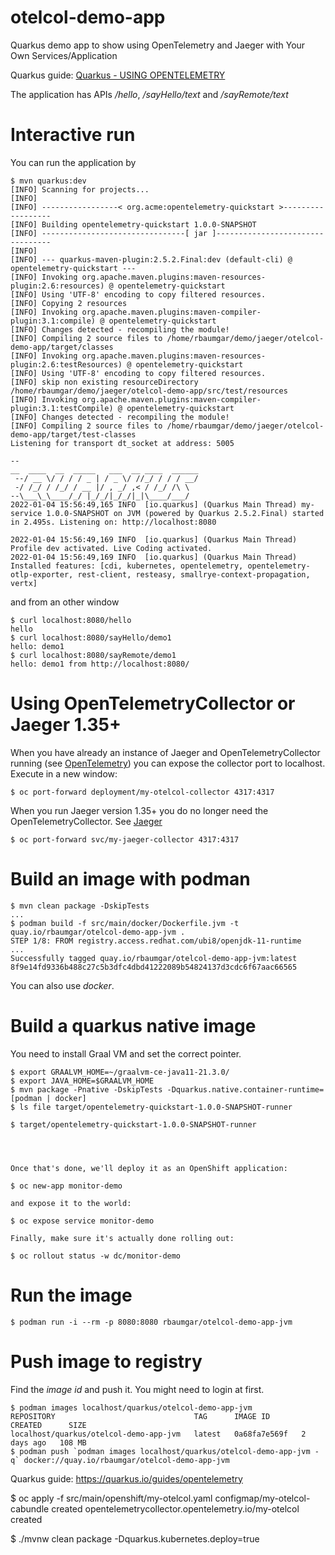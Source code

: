 # otelcol-demo-app

Quarkus demo app to show using OpenTelemetry and Jaeger with Your Own Services/Application

Quarkus guide: [Quarkus - USING OPENTELEMETRY](https://quarkus.io/guides/opentelemetry)

The application has APIs */hello*, */sayHello/text* and */sayRemote/text*

# Interactive run

You can run the application by

```shell
$ mvn quarkus:dev
[INFO] Scanning for projects...
[INFO] 
[INFO] -----------------< org.acme:opentelemetry-quickstart >------------------
[INFO] Building opentelemetry-quickstart 1.0.0-SNAPSHOT
[INFO] --------------------------------[ jar ]---------------------------------
[INFO] 
[INFO] --- quarkus-maven-plugin:2.5.2.Final:dev (default-cli) @ opentelemetry-quickstart ---
[INFO] Invoking org.apache.maven.plugins:maven-resources-plugin:2.6:resources) @ opentelemetry-quickstart
[INFO] Using 'UTF-8' encoding to copy filtered resources.
[INFO] Copying 2 resources
[INFO] Invoking org.apache.maven.plugins:maven-compiler-plugin:3.1:compile) @ opentelemetry-quickstart
[INFO] Changes detected - recompiling the module!
[INFO] Compiling 2 source files to /home/rbaumgar/demo/jaeger/otelcol-demo-app/target/classes
[INFO] Invoking org.apache.maven.plugins:maven-resources-plugin:2.6:testResources) @ opentelemetry-quickstart
[INFO] Using 'UTF-8' encoding to copy filtered resources.
[INFO] skip non existing resourceDirectory /home/rbaumgar/demo/jaeger/otelcol-demo-app/src/test/resources
[INFO] Invoking org.apache.maven.plugins:maven-compiler-plugin:3.1:testCompile) @ opentelemetry-quickstart
[INFO] Changes detected - recompiling the module!
[INFO] Compiling 2 source files to /home/rbaumgar/demo/jaeger/otelcol-demo-app/target/test-classes
Listening for transport dt_socket at address: 5005

--
__  ____  __  _____   ___  __ ____  ______ 
 --/ __ \/ / / / _ | / _ \/ //_/ / / / __/ 
 -/ /_/ / /_/ / __ |/ , _/ ,< / /_/ /\ \   
--\___\_\____/_/ |_/_/|_/_/|_|\____/___/   
2022-01-04 15:56:49,165 INFO  [io.quarkus] (Quarkus Main Thread) my-service 1.0.0-SNAPSHOT on JVM (powered by Quarkus 2.5.2.Final) started in 2.495s. Listening on: http://localhost:8080

2022-01-04 15:56:49,169 INFO  [io.quarkus] (Quarkus Main Thread) Profile dev activated. Live Coding activated.
2022-01-04 15:56:49,169 INFO  [io.quarkus] (Quarkus Main Thread) Installed features: [cdi, kubernetes, opentelemetry, opentelemetry-otlp-exporter, rest-client, resteasy, smallrye-context-propagation, vertx]
```

and from an other window

```shell
$ curl localhost:8080/hello
hello
$ curl localhost:8080/sayHello/demo1
hello: demo1
$ curl localhost:8080/sayRemote/demo1
hello: demo1 from http://localhost:8080/
```

# Using OpenTelemetryCollector or Jaeger 1.35+

When you have already an instance of Jaeger and OpenTelemetryCollector running (see [OpenTelemetry](OpenTelemetry.md)) you can expose the collector port to localhost.
Execute in a new window:

```shell
$ oc port-forward deployment/my-otelcol-collector 4317:4317
```

When you run Jaeger version 1.35+ you do no longer need the OpenTelemetryCollector. See [Jaeger](https://medium.com/jaegertracing/introducing-native-support-for-opentelemetry-in-jaeger-eb661be8183c)

```shell
$ oc port-forward svc/my-jaeger-collector 4317:4317
```

# Build an image with podman

```shell
$ mvn clean package -DskipTests
...
$ podman build -f src/main/docker/Dockerfile.jvm -t quay.io/rbaumgar/otelcol-demo-app-jvm .
STEP 1/8: FROM registry.access.redhat.com/ubi8/openjdk-11-runtime
...
Successfully tagged quay.io/rbaumgar/otelcol-demo-app-jvm:latest
8f9e14fd9336b488c27c5b3dfc4dbd41222089b54824137d3cdc6f67aac66565
```

You can also use *docker*.

# Build a quarkus native image

You need to install Graal VM and set the correct pointer.

```shell
$ export GRAALVM_HOME=~/graalvm-ce-java11-21.3.0/
$ export JAVA_HOME=$GRAALVM_HOME
$ mvn package -Pnative -DskipTests -Dquarkus.native.container-runtime=[podman | docker]
$ ls file target/opentelemetry-quickstart-1.0.0-SNAPSHOT-runner

$ target/opentelemetry-quickstart-1.0.0-SNAPSHOT-runner


```

```


Once that's done, we'll deploy it as an OpenShift application:

$ oc new-app monitor-demo

and expose it to the world:

$ oc expose service monitor-demo

Finally, make sure it's actually done rolling out:

$ oc rollout status -w dc/monitor-demo
```

# Run the image

```shell
$ podman run -i --rm -p 8080:8080 rbaumgar/otelcol-demo-app-jvm
```

# Push image to registry

Find the *image id* and push it. You might need to login at first.

```shell
$ podman images localhost/quarkus/otelcol-demo-app-jvm
REPOSITORY                               TAG      IMAGE ID       CREATED      SIZE
localhost/quarkus/otelcol-demo-app-jvm   latest   0a68fa7e569f   2 days ago   108 MB
$ podman push `podman images localhost/quarkus/otelcol-demo-app-jvm -q` docker://quay.io/rbaumgar/otelcol-demo-app-jvm
```



Quarkus guide: https://quarkus.io/guides/opentelemetry


$ oc apply -f src/main/openshift/my-otelcol.yaml 
configmap/my-otelcol-cabundle created
opentelemetrycollector.opentelemetry.io/my-otelcol created

$ ./mvnw clean package -Dquarkus.kubernetes.deploy=true